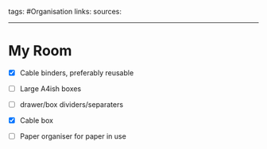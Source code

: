 tags: #Organisation 
links: 
sources:

---
# My Room
+ [x] Cable binders, preferably reusable
+ [ ] Large A4ish boxes
+ [ ] drawer/box dividers/separaters
+ [x] Cable box
+ [ ] Paper organiser for paper in  use

